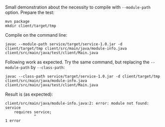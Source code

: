 Small demonstration about the necessity to compile with `--module-path` option.
Prepare the test:

```
mvn package
mkdir client/target/tmp
```

Compile on the command line:

```
javac --module-path service/target/service-1.0.jar -d client/target/tmp client/src/main/java/module-info.java client/src/main/java/test/client/Main.java
```

Following work as expected. Try the same command, but replacing the `--module-path` by `--class-path`:

```
javac --class-path service/target/service-1.0.jar -d client/target/tmp client/src/main/java/module-info.java client/src/main/java/test/client/Main.java
```

Result is (as expected):

```
client/src/main/java/module-info.java:2: error: module not found: service
    requires service;
             ^
1 error
```
